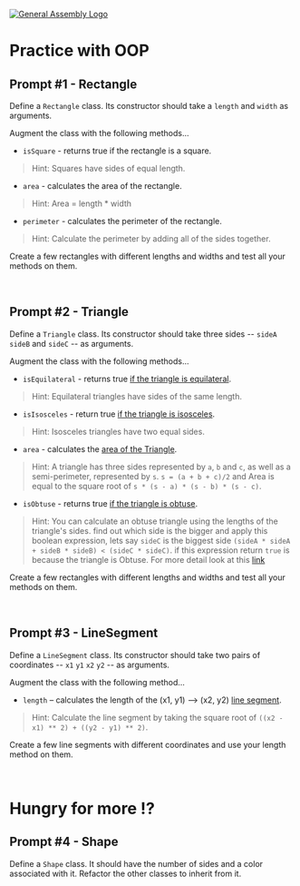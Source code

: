 [![General Assembly Logo](https://camo.githubusercontent.com/1a91b05b8f4d44b5bbfb83abac2b0996d8e26c92/687474703a2f2f692e696d6775722e636f6d2f6b6538555354712e706e67)](https://generalassemb.ly/education/web-development-immersive)

# Practice with OOP


## Prompt #1 - Rectangle

Define a `Rectangle` class. Its constructor should take a `length` and `width` as arguments.

Augment the class with the following methods...
* `isSquare` - returns true if the rectangle is a square.

> Hint: Squares have sides of equal length.

* `area` - calculates the area of the rectangle.

> Hint: Area = length * width

* `perimeter` - calculates the perimeter of the rectangle.

> Hint: Calculate the perimeter by adding all of the sides together.

Create a few rectangles with different lengths and widths and test all your methods on them.


<br>

## Prompt #2 - Triangle

Define a `Triangle` class. Its constructor should take three sides -- `sideA` `sideB` and `sideC` -- as arguments.

Augment the class with the following methods...
* `isEquilateral` - returns true [if the triangle is equilateral](http://en.wikipedia.org/wiki/Equilateral_triangle).

> Hint: Equilateral triangles have sides of the same length.

* `isIsosceles` - return true [if the triangle is isosceles](http://en.wikipedia.org/wiki/Isosceles_triangle#By_relative_lengths_of_sides).

> Hint: Isosceles triangles have two equal sides.

* `area` - calculates the [area of the Triangle](http://en.wikipedia.org/wiki/Heron%27s_formula).

> Hint: A triangle has three sides represented by `a`, `b` and `c`, as well as a semi-perimeter, represented by `s`. `s = (a + b + c)/2` and Area is equal to the square root of `s * (s - a) * (s - b) * (s - c)`.

* `isObtuse` - returns true [if the triangle is obtuse](https://en.wikipedia.org/wiki/Acute_and_obtuse_triangles).

> Hint: You can calculate an obtuse triangle using the lengths of the triangle's sides. find out which side is the bigger and apply this boolean expression, lets say `sideC` is the biggest side `(sideA * sideA + sideB * sideB) < (sideC * sideC)`. if this expression return `true` is because the triangle is Obtuse. For more detail look at this [link](https://sciencing.com/scale-factor-triangle-8788462.html)




Create a few rectangles with different lengths and widths and test all your methods on them.



<br>

## Prompt #3 - LineSegment

Define a `LineSegment` class. Its constructor should take two pairs of coordinates -- `x1` `y1` `x2` `y2` -- as arguments.

Augment the class with the following method...
* `length` – calculates the length of the (x1, y1) --> (x2, y2) [line segment](http://en.wikipedia.org/wiki/Pythagorean_theorem).

> Hint: Calculate the line segment by taking the square root of `((x2 - x1) ** 2) + ((y2 - y1) ** 2)`.

Create a few line segments with different coordinates and use your length method on them.


<br>

# Hungry for more :interrobang:

## Prompt #4 - Shape

Define a `Shape` class. It should have the number of sides and a color associated with it. Refactor the other classes to inherit from it.

<br>
